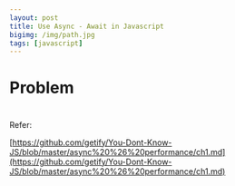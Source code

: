 ```yaml
---
layout: post
title: Use Async - Await in Javascript
bigimg: /img/path.jpg
tags: [javascript]
---
```



# Problem


# 


Refer:

[https://github.com/getify/You-Dont-Know-JS/blob/master/async%20%26%20performance/ch1.md](https://github.com/getify/You-Dont-Know-JS/blob/master/async%20%26%20performance/ch1.md)

